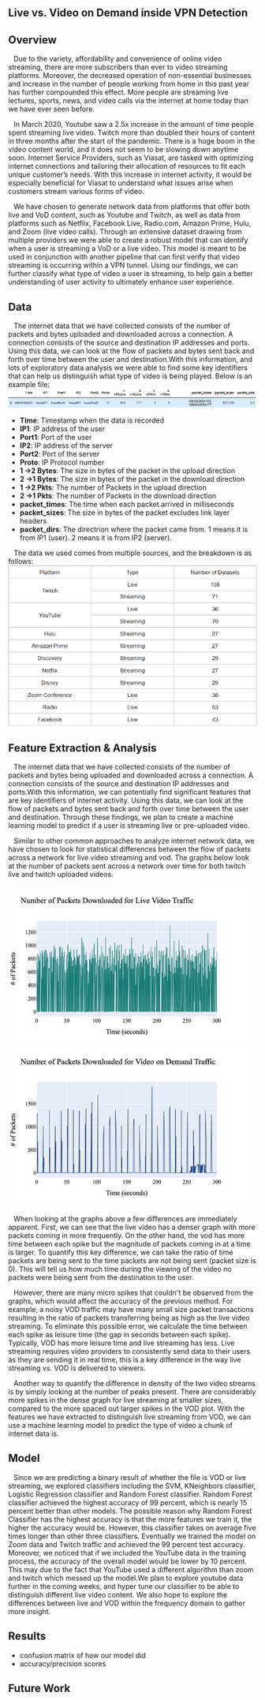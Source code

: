 

## Live vs. Video on Demand inside VPN Detection
## Overview
&ensp; Due to the variety, affordability and convenience of online video streaming, there are more subscribers than ever to video streaming platforms. Moreover, the decreased operation of non-essential businesses and increase in the number of people working from home in this past year has further compounded this effect. More people are streaming live lectures, sports, news, and video calls via the internet at home today than we have ever seen before. 

&ensp; In March 2020, Youtube saw a 2.5x increase in the amount of time people spent streaming live video. Twitch more than doubled their hours of content in three months after the start of the pandemic. There is a huge boom in the video content world, and it does not seem to be slowing down anytime soon.  Internet Service Providers, such as Viasat, are tasked with optimizing  internet connections and tailoring their allocation of resources to fit each unique customer’s needs. With this increase in internet activity, it would be especially beneficial for Viasat to understand what issues arise when customers stream various forms of video.

&ensp; We have chosen to generate network data from platforms that offer both live and VoD content, such as Youtube and Twitch, as well as data from platforms such as Netflix, Facebook Live, Radio.com, Amazon Prime, Hulu, and Zoom (live video calls). Through an extensive dataset drawing from multiple providers we were able to create a robust model that can identify when a user is streaming a VoD or a live video. This model is meant to be used in conjunction with another pipeline that can first verify that video streaming is occurring within a VPN tunnel. Using our findings, we can further classify what type of video a user is streaming, to help gain a better understanding of user activity to ultimately enhance user experience.


## Data
&ensp; The internet data that we have collected consists of the number of packets and bytes uploaded and downloaded across a connection. A connection consists of the source and destination IP addresses and ports. Using this data, we can look at the flow of packets and bytes sent back and forth over time between the user and destination.With this information, and lots of exploratory data analysis we were able to find some key identifiers that can help us distinguish what type of video is being played. Below is an example file:
![Dataset Snippet](image.png)

- **Time**: Timestamp when the data is recorded
- **IP1**: IP address of the user
- **Port1**:  Port of the user
- **IP2**: IP address of the server
- **Port2**: Port of the server
- **Proto**: IP Protocol number
- **1 ->2 Bytes**: The size in bytes of the packet in the upload direction
- **2 ->1 Bytes**: The size in bytes of the packet in the download direction
- **1 ->2 Pkts**: The number of Packets in the upload direction
- **2 ->1 Pkts**: The number of Packets in the download direction
- **packet_times**: The time when each packet arrived in milliseconds
- **packet_sizes**: The size in bytes of the packet excludes link layer headers
- **packet_dirs**: The directrion where the packet came from. 1 means it is from IP1 (user). 2 means it is from IP2 (server).

&ensp; The data we used comes from multiple sources, and the breakdown is as follows:
![Dataset Platform](dataset.png)

## Feature Extraction & Analysis
&ensp; The internet data that we have collected consists of the number of packets and bytes being uploaded and downloaded across a connection. A connection consists of the source and destination IP addresses and ports.With this information, we can potentially find significant features that are key identifiers of internet activity. Using this data, we can look at the flow of packets and bytes sent back and forth over time between the user and destination. Through these findings, we plan to create a machine learning model to predict if a user is streaming live or pre-uploaded video.

&ensp; Similar to other common approaches to analyze internet network data, we have chosen to look for statistical differences between the flow of packets across a network for live video streaming and vod. The graphs below look at the number of packets sent across a network over time for both twitch live and twitch uploaded videos.

![Packet_Download_Size_Live](newplot%20(1)%20(1).png)
![Packet_Download_Size_VOD](newplot%20(2)%20(1).png)

&ensp; When looking at the graphs above a few differences are immediately apparent. First, we can see that the live video has a denser graph with more packets coming in more frequently. On the other hand, the vod has more time between each spike but the magnitude of packets coming in at a time is larger. To quantify this key difference, we can take the ratio of time packets are being sent to the time packets are not being sent (packet size is 0). This will tell us how much time during the viewing of the video no packets were being sent from the destination to the user.

&ensp; However, there are many micro spikes that couldn't be observed from the graphs, which would affect the accuracy of the previous method. For example, a noisy VOD traffic may have many small size packet transactions resulting in the ratio of packets transferring being as high as the live video streaming. To eliminate this possible error, we calculate the time between each spike as leisure time (the gap in seconds between each spike). Typically, VOD has more leisure time and live streaming has less. Live streaming requires video providers to consistently send data to their users as they are sending it in real time, this is a key difference in the way live streaming vs. VOD is delivered to viewers. 

&ensp; Another way to quantify the difference in density of the two video streams is by simply looking at the number of peaks present. There are considerably more spikes in the dense graph for live streaming at smaller sizes, compared to the more spaced out larger spikes in the VOD plot.
With the features we have extracted to distinguish live streaming from VOD, we can use a machine learning model to predict the type of video a chunk of internet data is. 

## Model 
&ensp; Since we are predicting a binary result of whether the file is VOD or live streaming, we explored classifiers including the SVM, KNeighbors classifier, Logistic Regression classifier and Random Forest classifier. Random Forest classifier achieved the highest accuracy of 99 percent, which is nearly 15 percent better than other models. The possible reason why Random Forest Classifier has the highest accuracy is that the more features we train it, the higher the accuracy would be. However, this classifier takes on average five times longer than other three classifiers. Eventually we trained the model on Zoom data and Twitch traffic and achieved the 99 percent test accuracy. Moreover, we noticed that if we included the YouTube data in the training process, the accuracy of the overall model would be lower by 10 percent. This may due to the fact that YouTube used a different algorithm than zoom and twitch which messed up the model.We plan to explore youtube data further in the coming weeks, and hyper tune our classifier to be able to distinguish different live video content. We also hope to explore the differences between live and VOD within the frequency domain to gather more insight. 

## Results
- confusion matrix of how our model did
- accuracy/precision scores

## Future Work 
